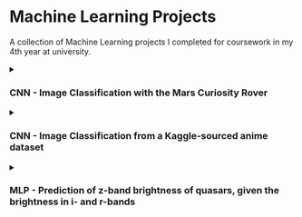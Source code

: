 # Machine Learning Projects
A collection of Machine Learning projects I completed for coursework in my 4th year at university.

<details>
<summary><h3>CNN - Image Classification with the Mars Curiosity Rover</h3></summary>
This project focused on classifying images taken by the Curiosity Mars Rover into one of 25 distinct categaroies using a Convolutional Neural Network (CNN). After this, the model was changed to perform binary classification and categorise the images based on if they contained a part of the rover or not.
<br/><br/>

| Data | Link |
| --- | --- |
| Mars surface image (Curiosity rover) labeled dataset | [NASA's Open Data Portal](https://www.kaggle.com/datasets/diraizel/anime-images-dataset) |

- Utilised `ImageDataGenerator` to load and rescale the image data, and prepared batches for training while also exploring and pre-processing the dataset.
- Implemented a CNN model (using TensorFlow and Keras libraries to perform the classification task) to train on 3746 images and experimented with the network architecture for this particular problem.
- Optimised hyperparameters such as batch size and dropout to improve accuracy while reducing runtime.
- Evaluated the initial model's performance with accuracy and loss plots, and a histogram showing the distribution of Correct vs Incorrect predictions per class.

<img src = "Plots/CNN - Mars Rover/25_images.png">
<img src = "Plots/CNN - Mars Rover/histogram.png">
<img src = "Plots/CNN - Mars Rover/accuracy.png">
<img src = "Plots/CNN - Mars Rover/roc_curve.png">
</details>

<details>
<summary><h3>CNN - Image Classification from a Kaggle-sourced anime dataset</h3></summary>
This project also classified images; however, these images were from a subset of popular anime titles in a Kaggle dataset. For training, validation and testing, 6573, 1618 and 2040 images were used, respectively; this was a collection of approximately 300 images representing each of the 28 chosen classes.
<br/><br/>

| Data | Link |
| --- | --- |
| Original dataset | [Kaggle](https://www.kaggle.com/datasets/diraizel/anime-images-dataset) |
| Modified dataset (Used in this project) | [Google Drive](https://drive.google.com/file/d/1B9xa70mfSjKxEO_OKrbuQlPtdIj1wlDL/view?usp=sharing) |

<!---
Dataset obtained from https://www.kaggle.com/datasets/diraizel/anime-images-dataset

Access modified dataset used below from https://drive.google.com/file/d/1B9xa70mfSjKxEO_OKrbuQlPtdIj1wlDL/view?usp=sharing
-->

[original dataset]: <> (Dataset obtained from https://www.kaggle.com/datasets/diraizel/anime-images-dataset)
[modified dataset]: <> (Access modified dataset used below from https://drive.google.com/file/d/1B9xa70mfSjKxEO_OKrbuQlPtdIj1wlDL/view?usp=sharing)

- Developed and trained a CNN to perform classification, labelling each of the training images with a predicted class from the 28 available.
- Combined part of the image pre-processing into the CNN with a lamda layer in between the input and first convolutional layers, resizing each image as it is put into the network.
- Experimented with the network architecture and hyperparameters to result in a CNN optimised for this dataset and task.
- Evaluated the model's performance through a combination of:
  - Accuracy and Loss plots
  - Histograms of the Correct vs. Incorrect label predictions per class
  - Line graphs of the model's percentage accuracy for each class
  - Confusion matrices

<img src = "Plots/CNN - Anime/CNN_images.png">
<img src = "Plots/CNN - Anime/CNN_hist_acc.png">
<img src = "Plots/CNN - Anime/CNN_confusion.png">
</details>

<details>
<summary><h3>MLP - Prediction of z-band brightness of quasars, given the brightness in i- and r-bands</h3></summary>
This project used machine learning to predict a quasar's brightness in the z-band after training a Multi-Layer Perceptron (MLP) on the quasar's brightness in the i- and r-bands.
<br/><br/>

| Data | Link |
| --- | --- |
| PennState Center for Astrostatistics | [Data & Tutorials](https://sites.psu.edu/astrostatistics/datasets/) |
| SDSS quasar catalog | [SDSS_quasar.html](SDSS_quasar.dat) |

- Created a heatmap of the dataset to visualise correlations between different variables, choosing the optimal set to perform multi-variable regression with.
- Developed and trained an MLP on the selected data after pre-processing, allowing the network to take in the i- and r-band magnitudes.
- Tuned hyperparameters like batch size, learning rate, dropout and hidden layers to optimise the network performance.
- Evaluated the model using Mean Squared Error (MSE), achieving an MSE loss of 0.072, and residual analysis on the test data.

<img src = "Plots/MLP - Quasars/MLP_imag_prediction.png">
<img src = "Plots/MLP - Quasars/MLP_rmag_prediction.png">
<img src = "Plots/MLP - Quasars/MLP_imag_rmag_residuals.png">
</details>
